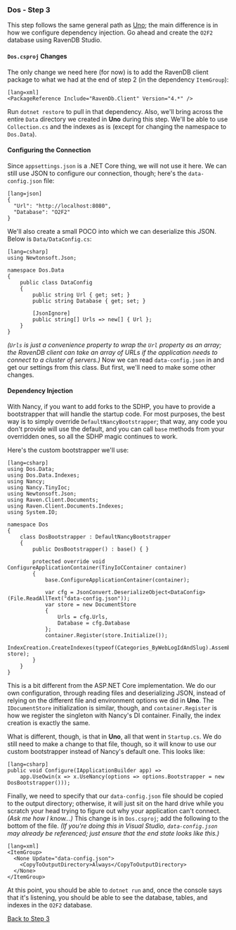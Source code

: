 ### Dos - Step 3

This step follows the same general path as [Uno](./uno.html); the main difference is in how we configure dependency injection. Go ahead and create the `O2F2` database using RavenDB Studio.

#### `Dos.csproj` Changes

The only change we need here (for now) is to add the RavenDB client package to what we had at the end of step 2 (in the dependency `ItemGroup`):

    [lang=xml]
    <PackageReference Include="RavenDb.Client" Version="4.*" />

Run `dotnet restore` to pull in that dependency. Also, we'll bring across the entire `Data` directory we created in **Uno** during this step. We'll be able to use `Collection.cs` and the indexes as is (except for changing the namespace to `Dos.Data`).

#### Configuring the Connection

Since `appsettings.json` is a .NET Core thing, we will not use it here.  We can still use JSON to configure our connection, though; here's the `data-config.json` file:

    [lang=json]
    {
      "Url": "http://localhost:8080",
      "Database": "O2F2"
    }

We'll also create a small POCO into which we can deserialize this JSON. Below is `Data/DataConfig.cs`: 

    [lang=csharp]
    using Newtonsoft.Json;

    namespace Dos.Data
    {
        public class DataConfig
        {
            public string Url { get; set; }
            public string Database { get; set; }

            [JsonIgnore]
            public string[] Urls => new[] { Url };
        }
    }

_(`Urls` is just a convenience property to wrap the `Url` property as an array; the RavenDB client can take an array of URLs if the application needs to connect to a cluster of servers.)_ Now we can read `data-config.json` in and get our settings from this class. But first, we'll need to make some other changes.

#### Dependency Injection

With Nancy, if you want to add forks to the SDHP, you have to provide a bootstrapper that will handle the startup code. For most purposes, the best way is to simply override `DefaultNancyBootstrapper`; that way, any code you don't provide will use the default, and you can call `base` methods from your overridden ones, so all the SDHP magic continues to work.

Here's the custom bootstrapper we'll use:

    [lang=csharp]
    using Dos.Data;
    using Dos.Data.Indexes;
    using Nancy;
    using Nancy.TinyIoc;
    using Newtonsoft.Json;
    using Raven.Client.Documents;
    using Raven.Client.Documents.Indexes;
    using System.IO;

    namespace Dos
    {
        class DosBootstrapper : DefaultNancyBootstrapper
        {
            public DosBootstrapper() : base() { }

            protected override void ConfigureApplicationContainer(TinyIoCContainer container)
            {
                base.ConfigureApplicationContainer(container);

                var cfg = JsonConvert.DeserializeObject<DataConfig>(File.ReadAllText("data-config.json"));
                var store = new DocumentStore
                {
                    Urls = cfg.Urls,
                    Database = cfg.Database
                };
                container.Register(store.Initialize());
                IndexCreation.CreateIndexes(typeof(Categories_ByWebLogIdAndSlug).Assembly, store);
            }
        }
    }

This is a bit different from the ASP.NET Core implementation. We do our own configuration, through reading files and deserializing JSON, instead of relying on the different file and environment options we did in **Uno**. The `IDocumentStore` initialization is similar, though, and `container.Register` is how we register the singleton with Nancy's DI container. Finally, the index creation is exactly the same.

What is different, though, is that in **Uno**, all that went in `Startup.cs`. We do still need to make a change to that file, though, so it will know to use our custom bootstrapper instead of Nancy's default one. This looks like:

    [lang=csharp]
    public void Configure(IApplicationBuilder app) =>
        app.UseOwin(x => x.UseNancy(options => options.Bootstrapper = new DosBootstrapper()));

Finally, we need to specify that our `data-config.json` file should be copied to the output directory; otherwise, it will just sit on the hard drive while you scratch your head trying to figure out why your application can't connect. _(Ask me how I know...)_  This change is in `Dos.csproj`; add the following to the bottom of the file. _(If you're doing this in Visual Studio, `data-config.json` may already be referenced; just ensure that the end state looks like this.)_

    [lang=xml]
    <ItemGroup>
      <None Update="data-config.json">
        <CopyToOutputDirectory>Always</CopyToOutputDirectory>
      </None>
    </ItemGroup>

At this point, you should be able to `dotnet run` and, once the console says that it's listening, you should be able to see the database, tables, and indexes in the `O2F2` database.

[Back to Step 3](../step3)